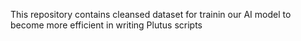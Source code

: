 This repository contains cleansed dataset for trainin our AI model to become more efficient in writing Plutus scripts
